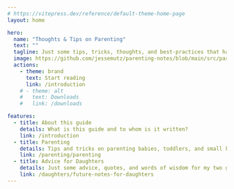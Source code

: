 ```yaml
---
# https://vitepress.dev/reference/default-theme-home-page
layout: home

hero:
  name: "Thoughts & Tips on Parenting"
  text: ""
  tagline: Just some tips, tricks, thoughts, and best-practices that have worked for me, or have figured out through trial and error, as I figure out how to raise two girls.
  image: https://github.com/jessemutz/parenting-notes/blob/main/src/parenting.png?raw=true
  actions:
    - theme: brand
      text: Start reading
      link: /introduction
    # - theme: alt
    #   text: Downloads
    #   link: /downloads

features:
  - title: About this guide
    details: What is this guide and to whom is it written?
    link: /introduction
  - title: Parenting
    details: Tips and tricks on parenting babies, toddlers, and small kids. This worked for us.
    link: /parenting/parenting
  - title: Advice for Daughters
    details: Just some advice, quotes, and words of wisdom for my two girls as they get older.
    link: /daughters/future-notes-for-daughters
---
```


